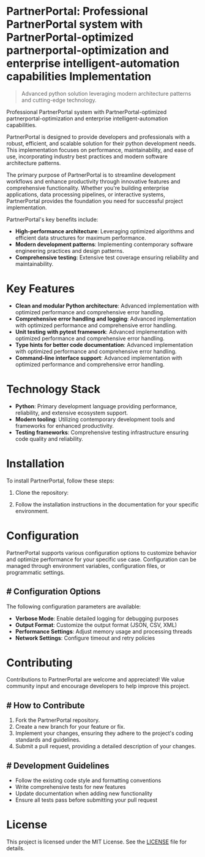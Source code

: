<!-- fallback_PartnerPortal_20250824082333_14692 -->

# PartnerPortal: Professional PartnerPortal system with PartnerPortal-optimized partnerportal-optimization and enterprise intelligent-automation capabilities Implementation
> Advanced python solution leveraging modern architecture patterns and cutting-edge technology.

Professional PartnerPortal system with PartnerPortal-optimized partnerportal-optimization and enterprise intelligent-automation capabilities.

PartnerPortal is designed to provide developers and professionals with a robust, efficient, and scalable solution for their python development needs. This implementation focuses on performance, maintainability, and ease of use, incorporating industry best practices and modern software architecture patterns.

The primary purpose of PartnerPortal is to streamline development workflows and enhance productivity through innovative features and comprehensive functionality. Whether you're building enterprise applications, data processing pipelines, or interactive systems, PartnerPortal provides the foundation you need for successful project implementation.

PartnerPortal's key benefits include:

* **High-performance architecture**: Leveraging optimized algorithms and efficient data structures for maximum performance.
* **Modern development patterns**: Implementing contemporary software engineering practices and design patterns.
* **Comprehensive testing**: Extensive test coverage ensuring reliability and maintainability.

# Key Features

* **Clean and modular Python architecture**: Advanced implementation with optimized performance and comprehensive error handling.
* **Comprehensive error handling and logging**: Advanced implementation with optimized performance and comprehensive error handling.
* **Unit testing with pytest framework**: Advanced implementation with optimized performance and comprehensive error handling.
* **Type hints for better code documentation**: Advanced implementation with optimized performance and comprehensive error handling.
* **Command-line interface support**: Advanced implementation with optimized performance and comprehensive error handling.

# Technology Stack

* **Python**: Primary development language providing performance, reliability, and extensive ecosystem support.
* **Modern tooling**: Utilizing contemporary development tools and frameworks for enhanced productivity.
* **Testing frameworks**: Comprehensive testing infrastructure ensuring code quality and reliability.

# Installation

To install PartnerPortal, follow these steps:

1. Clone the repository:


2. Follow the installation instructions in the documentation for your specific environment.

# Configuration

PartnerPortal supports various configuration options to customize behavior and optimize performance for your specific use case. Configuration can be managed through environment variables, configuration files, or programmatic settings.

## # Configuration Options

The following configuration parameters are available:

* **Verbose Mode**: Enable detailed logging for debugging purposes
* **Output Format**: Customize the output format (JSON, CSV, XML)
* **Performance Settings**: Adjust memory usage and processing threads
* **Network Settings**: Configure timeout and retry policies

# Contributing

Contributions to PartnerPortal are welcome and appreciated! We value community input and encourage developers to help improve this project.

## # How to Contribute

1. Fork the PartnerPortal repository.
2. Create a new branch for your feature or fix.
3. Implement your changes, ensuring they adhere to the project's coding standards and guidelines.
4. Submit a pull request, providing a detailed description of your changes.

## # Development Guidelines

* Follow the existing code style and formatting conventions
* Write comprehensive tests for new features
* Update documentation when adding new functionality
* Ensure all tests pass before submitting your pull request

# License

This project is licensed under the MIT License. See the [LICENSE](https://github.com/Jennifercruz23/PartnerPortal/blob/main/LICENSE) file for details.

